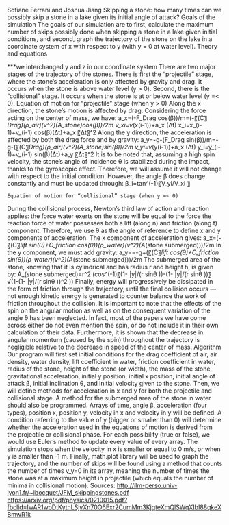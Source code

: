 Sofiane Ferrani and Joshua Jiang
Skipping a stone: how many times can we possibly skip a stone in a lake given its initial angle of attack?
Goals of the simulation
The goals of our simulation are to first, calculate the maximum number of skips possibly done when skipping a stone in a lake given initial conditions, and second, graph the trajectory of the stone on the lake in a coordinate system of x with respect to y (with y = 0 at water level).
Theory and equations
 
***we interchanged y and z in our coordinate system
There are two major stages of the trajectory of the stones. There is first the “projectile” stage, where the stone’s acceleration is only affected by gravity and drag. It occurs when the stone is above water level (y > 0). Second, there is the “collisional” stage. It occurs when the stone is at or below water level (y =< 0). 
	Equation of motion for “projectile” stage (when y > 0)
Along the x direction, the stone’s motion is affected by drag. Considering the force acting on the center of mass, we have:
a_x=(-F_Drag cos(β))/m=(-〖(C〗_Drag)(ρ_air)(v^2)(A_stone)cos(β))/2m
v_xi=v_(x(i-1))+a_x (∆t)
x_i=x_(i-1)+v_(i-1) cos(β)(∆t)+a_x 〖∆t〗^2
Along the y direction, the acceleration is affected by both the drag force and by gravity:
a_y=-g-(F_Drag  sin⁡(β))/m=-g-(〖(C〗_Drag)(ρ_air)(v^2)(A_stone)sin(β))/2m
v_yi=v_(y(i-1))+a_x (∆t)
y_i=y_(i-1)+v_(i-1) sin(β)(∆t)+a_y 〖∆t〗^2
It is to be noted that, assuming a high spin velocity, the stone’s angle of incidence θ is stabilized during the impact, thanks to the gyroscopic effect. Therefore, we will assume it will not change with respect to the initial condition. However, the angle β does change constantly and must be updated through:
β_i=tan^(-1)⁡〖V_yi/V_xi 〗

	Equation of motion for “collisional” stage (when y =< 0)
During the collisional process, Newton’s third law of action and reaction applies: the force water exerts on the stone will be equal to the force the reaction force of water possesses both a lift (along n) and friction (along t) component. Therefore, we use θ as the angle of reference to define x and y components of acceleration. The x component of acceleration gives: 
a_x=(-〖(C〗_lift sin⁡(θ)+C_friction cos⁡(θ))(ρ_water)(v^2)(A_(stone submerged)))/2m
In the y component, we must add gravity:
a_y==-g+(〖(C〗_lift cos⁡(θ)+C_friction sin⁡(θ))(ρ_water)(v^2)(A_(stone submerged)))/2m
The submerged area of the stone, knowing that it is cylindrical and has radius r and height h, is given by:
A_(stone submerged)=r^2 (cos^(-1)⁡〖(1- |y|/(r sin⁡θ ))-(1- |y|/(r sin⁡θ ))〗 √(1-(1- |y|/(r sin⁡θ ))^2 ))
Finally, energy will progressively be dissipated in the form of friction through the trajectory, until the final collision occurs ― not enough kinetic energy is generated to counter balance the work of friction throughout the collision. 
It is important to note that the effects of the spin on the angular motion as well as on the consequent variation of the angle θ has been neglected. In fact, most of the papers we have come across either do not even mention the spin, or do not include it in their own calculation of their data. Furthermore, it is shown that the decrease in angular momentum (caused by the spin) throughout the trajectory is negligible relative to the decrease in speed of the center of mass.
Algorithm
Our program will first set initial conditions for the drag coefficient of air, air density, water density, lift coefficient in water, friction coefficient in water, radius of the stone, height of the stone (or width), the mass of the stone, gravitational acceleration, initial y position, initial x position, initial angle of attack β, initial inclination θ, and initial velocity given to the stone.
Then, we will define methods for acceleration in x and y for both the projectile and collisional stage. A method for the submerged area of the stone in water should also be programmed.
Arrays of time, angle β, acceleration (four types), position x, position y, velocity in x and velocity in y will be defined. A condition referring to the value of y (bigger or smaller than 0) will determine whether the acceleration used in the equations of motion is derived from the projectile or collisional phase. For each possibility (true or false), we would use Euler’s method to update every value of every array. The simulation stops when the velocity in x is smaller or equal to 0 m/s, or when y is smaller than -1 m.
Finally, math.plot library will be used to graph the trajectory, and the number of skips will be found using a method that counts the number of times v_y=0 in its array, meaning the number of times the stone was at a maximum height in projectile (which equals the number of minima in collisional motion).
Sources:
http://ilm-perso.univ-lyon1.fr/~lbocquet/JFM_skippingstones.pdf
https://arxiv.org/pdf/physics/0210015.pdf?fbclid=IwAR1woDtKytnLSjvXn70O6Exr2CumMm3KjqteXmQlSWqXIbI88qkeXBmwR1k


